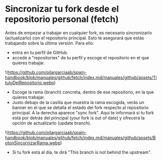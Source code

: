 # Sincronizar tu fork desde el repositorio personal (fetch)

Antes de empezar a trabajar en cualquier fork, es necesario sincronizarlo (actualizarlo) con el repositorio principal. Esto te asegurará que estás trabajando sobre la última versión.
Para ello:
- entra en tu perfil de GitHub.
- accede a "repositories" de tu perfil y escoge el repositorio en el que quieres trabajar.
  
!(https://github.com/pilargarciaab/spain-handbook/blob/manuales/github/fetch/index.md/manuales/github/assets/TituloDelRepositorio.webp)
- Escoge la rama (branch) concreta, dentro de ese repositorio, en la que quieres trabajar.
- Justo debajo de la casilla que muestra la rama escogida, verás un banner en el que se detalla el estado del fork respecto al repositorio principal. A la derecha aparece "sync fork". Aqui te informará si tu fork está por detrás del principal (your fork is out of date) y ofrecerá la opción de actualizarlo (update branch).
  
!(https://github.com/pilargarciaab/spain-handbook/blob/manuales/github/fetch/index.md/manuales/github/assets/BotonSincornizarRama.webp)
- Si tu fork está al día, te dirá  "This branch is not behind the upstream".

